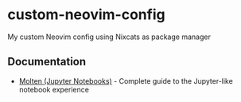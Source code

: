 # custom-neovim-config
My custom Neovim config using Nixcats as package manager

## Documentation

- [Molten (Jupyter Notebooks)](docs/MOLTEN.md) - Complete guide to the Jupyter-like notebook experience
